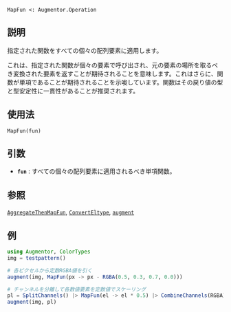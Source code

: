 ```
MapFun <: Augmentor.Operation
```

## 説明

指定された関数をすべての個々の配列要素に適用します。

これは、指定された関数が個々の要素で呼び出され、元の要素の場所を取るべき変換された要素を返すことが期待されることを意味します。これはさらに、関数が単項であることが期待されることを示唆しています。関数はその戻り値の型と型安定性に一貫性があることが推奨されます。

## 使用法

```
MapFun(fun)
```

## 引数

  * **`fun`** : すべての個々の配列要素に適用されるべき単項関数。

## 参照

[`AggregateThenMapFun`](@ref), [`ConvertEltype`](@ref), [`augment`](@ref)

## 例

```julia
using Augmentor, ColorTypes
img = testpattern()

# 各ピクセルから定数RGBA値を引く
augment(img, MapFun(px -> px - RGBA(0.5, 0.3, 0.7, 0.0)))

# チャンネルを分離して各数値要素を定数値でスケーリング
pl = SplitChannels() |> MapFun(el -> el * 0.5) |> CombineChannels(RGBA)
augment(img, pl)
```
